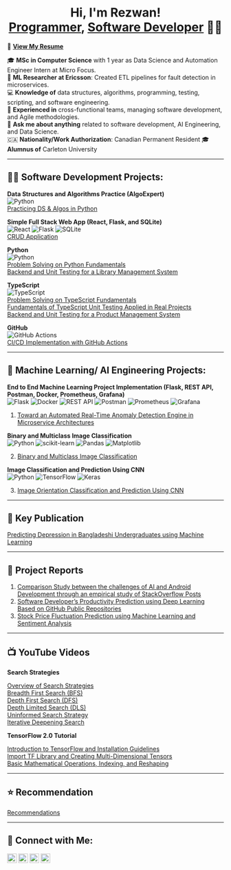 <h1 align="center">Hi, I'm Rezwan! <br/><a href="https://github.com/RezwanHassanKhan">Programmer</a>, <a href="https://www.linkedin.com/in/mdrezwankhan">Software Developer</a> 👨‍💻</h1>

📄 [**View My Resume**](https://github.com/RezwanHassanKhan/resume/blob/main/md_khan_resume.docx-2.pdf)

🎓 **MSc in Computer Science** with 1 year as Data Science and Automation Engineer Intern at Micro Focus.  
🔬 **ML Researcher at Ericsson**: Created ETL pipelines for fault detection in microservices.  
💻 **Knowledge of** data structures, algorithms, programming, testing, scripting, and software engineering.  
🤝 **Experienced in** cross-functional teams, managing software development, and Agile methodologies.  
💬 **Ask me about anything** related to software development, AI Engineering, and Data Science.  
🇨🇦 **Nationality/Work Authorization**: Canadian Permanent Resident
🎓 **Alumnus of** Carleton University 

---

<h2>👨‍💻 Software Development Projects:</h2>

**Data Structures and Algorithms Practice (AlgoExpert)**  
![Python](https://img.shields.io/badge/Python-3-blue)  
[Practicing DS & Algos in Python](https://github.com/RezwanHassanKhan/python_Problem_Solving_algoExpert)

**Simple Full Stack Web App (React, Flask, and SQLite)**  
![React](https://img.shields.io/badge/React-17-blue) ![Flask](https://img.shields.io/badge/Flask-1.1.2-blue) ![SQLite](https://img.shields.io/badge/SQLite-3-blue)  
[CRUD Application](https://github.com/RezwanHassanKhan/FullStackAppWithFlaskandReact)
  
**Python**  
![Python](https://img.shields.io/badge/Python-3-blue)  
[Problem Solving on Python Fundamentals](https://github.com/RezwanHassanKhan/pythonPractice)  
[Backend and Unit Testing for a Library Management System](https://github.com/RezwanHassanKhan/LibraryManagementSystem)

**TypeScript**  
![TypeScript](https://img.shields.io/badge/TypeScript-4-blue)  
[Problem Solving on TypeScript Fundamentals](https://github.com/RezwanHassanKhan/typescriptPractice)  
[Fundamentals of TypeScript Unit Testing Applied in Real Projects](https://github.com/RezwanHassanKhan/typescriptTestProject)  
[Backend and Unit Testing for a Product Management System](https://github.com/RezwanHassanKhan/ProductManagement)

**GitHub**  
![GitHub Actions](https://img.shields.io/badge/GitHub%20Actions-CI%2FCD-blue)  
[CI/CD Implementation with GitHub Actions](https://github.com/RezwanHassanKhan/CICDPractice)

---

<h2>🤖 Machine Learning/ AI Engineering Projects:</h2>

**End to End Machine Learning Project Implementation (Flask, REST API, Postman, Docker, Prometheus, Grafana)**  
![Flask](https://img.shields.io/badge/Flask-1.1.2-blue) 
![Docker](https://img.shields.io/badge/Docker-19.03-blue) 
![REST API](https://img.shields.io/badge/REST%20API-1.0-lightgrey) 
![Postman](https://img.shields.io/badge/Postman-8.0-orange) 
![Prometheus](https://img.shields.io/badge/Prometheus-2.26.0-red) 
![Grafana](https://img.shields.io/badge/Grafana-7.5.0-yellow)    
1. [Toward an Automated Real-Time Anomaly Detection Engine in Microservice Architectures](https://github.com/RezwanHassanKhan/ADS)

**Binary and Multiclass Image Classification**  
![Python](https://img.shields.io/badge/Python-3.8-blue) ![scikit-learn](https://img.shields.io/badge/scikit--learn-0.24.2-orange) ![Pandas](https://img.shields.io/badge/Pandas-1.2.4-green) ![Matplotlib](https://img.shields.io/badge/Matplotlib-3.4.2-purple)  

2. [Binary and Multiclass Image Classification](https://github.com/RezwanHassanKhan/BinaryMultiImageClassification)
   
**Image Classification and Prediction Using CNN**  
![Python](https://img.shields.io/badge/Python-3.8-blue) ![TensorFlow](https://img.shields.io/badge/TensorFlow-2.4-orange) ![Keras](https://img.shields.io/badge/Keras-2.4.3-red)  

3. [Image Orientation Classification and Prediction Using CNN](https://github.com/RezwanHassanKhan/CNN_PROJECT)
---

<h2>📝 Key Publication</h2>

[Predicting Depression in Bangladeshi Undergraduates using Machine Learning](https://ieeexplore.ieee.org/document/8971369)

---
<h2>📝 Project Reports </h2>

1. [Comparison Study between the challenges of AI and Android Development through an empirical study of StackOverflow Posts](https://github.com/RezwanHassanKhan/MastersProjectReports/blob/cf6cb0ed82980e9ce03d5bb543f4cf0e386affb2/Mining_Software_Reposotories_Course.pdf)
2. [Software Developer’s Productivity Prediction using
Deep Learning Based on GitHub Public
Repositories](https://github.com/RezwanHassanKhan/MastersProjectReports/blob/cf6cb0ed82980e9ce03d5bb543f4cf0e386affb2/Dsgn%26dev%20of%20DataIntensive%20App%20Course.pdf)
3. [Stock Price Fluctuation Prediction using Machine Learning and
Sentiment Analysis](https://github.com/RezwanHassanKhan/MastersProjectReports/blob/cf6cb0ed82980e9ce03d5bb543f4cf0e386affb2/Data%205000-Final%20Paper.pdf)
---


<h2>📺 YouTube Videos</h2>

**Search Strategies**

[Overview of Search Strategies](https://youtu.be/Ti5YKXnKivw)  
[Breadth First Search (BFS)](https://youtu.be/j6bV7RZJ8w0)  
[Depth First Search (DFS)](https://youtu.be/uplrJzQYmyo)  
[Depth Limited Search (DLS)](https://youtu.be/O51nUWJfvDc)  
[Uninformed Search Strategy](https://youtu.be/BNV6jt8B_vM)  
[Iterative Deepening Search](https://youtu.be/98aYV_SqDsI)

**TensorFlow 2.0 Tutorial**

[Introduction to TensorFlow and Installation Guidelines](https://youtu.be/GFASR30hk2o)  
[Import TF Library and Creating Multi-Dimensional Tensors](https://youtu.be/a13P_zMcGy8)  
[Basic Mathematical Operations, Indexing, and Reshaping](https://youtu.be/WI1HLScpsck)

---

<h2>⭐️ Recommendation</h2>
 
[Recommendations](https://www.linkedin.com/in/mdrezwankhan/details/recommendations/?detailScreenTabIndex=0)

---

<h2>🤳 Connect with Me:</h2>

<p align="left">
    <a href="https://www.youtube.com/@raiseonemore683"><img alt="YouTube" width="22px" src="https://cdn.jsdelivr.net/npm/simple-icons@v3/icons/youtube.svg" /></a>
    <a href="https://twitter.com/joshmadakor"><img alt="Twitter" width="22px" src="https://cdn.jsdelivr.net/npm/simple-icons@v3/icons/twitter.svg" /></a>
    <a href="https://www.linkedin.com/in/mdrezwankhan/"><img alt="LinkedIn" width="22px" src="https://cdn.jsdelivr.net/npm/simple-icons@v3/icons/linkedin.svg" /></a>
    <a href="mailto:md.rezwanhassankhan@gmail.com"><img alt="Gmail" width="22px" src="https://cdn.jsdelivr.net/npm/simple-icons@v3/icons/gmail.svg" /></a>
</p>



